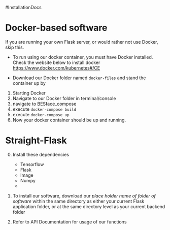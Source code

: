 #InstallationDocs

# Docker-based software
If you are running your own Flask server, or would rather not use Docker, skip this.
- To run using our docker container, you must have Docker installed. Check the website below to install docker
https://www.docker.com/kubernetes#/CE

- Download our Docker folder named `docker-files` and stand the container up by

1) Starting Docker
2) Navigate to our Docker folder in terminal/console
3) navigate to BESface_compose
4) execute `docker-compose build`
5) execute `docker-compose up`
6) Now your docker container should be up and running.



# Straight-Flask
0) Install these dependencies

	- Tensorflow
	- Flask
	- Image
	- Numpy
	- 
1) To install our software, download our *place holder name of folder of software* within the same directory as either your current Flask application folder, or at the same directory level as your current backend folder

2) Refer to API Documentation for usage of our functions
